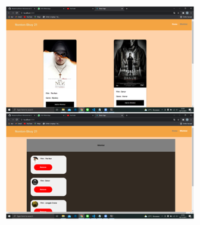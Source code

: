 ![This ai alt text.](./image/listMovie.png "This is a sample image.")
![This ai alt text.](./image/wishlistMovie.png "This is a sample image.")